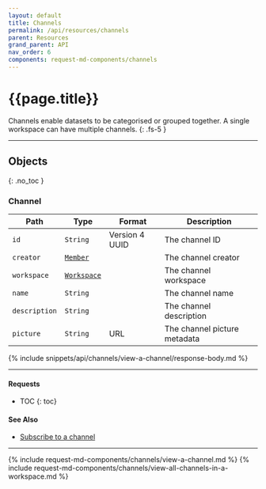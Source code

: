 ```yaml
---
layout: default
title: Channels
permalink: /api/resources/channels
parent: Resources
grand_parent: API
nav_order: 6
components: request-md-components/channels
---
```


# {{page.title}}

Channels enable datasets to be categorised or grouped together. A single workspace can have multiple channels.
{: .fs-5 }

---

## Objects
{: .no_toc }

### Channel

Path | Type | Format | Description
---- | ---- | ------ | -----------
`id` | `String` | Version 4 UUID | The channel ID
`creator` | [`Member`](members#member) | | The channel creator
`workspace` | [`Workspace`](workspaces#workspace) | | The channel workspace 
`name` | `String` | | The channel name
`description` | `String` | | The channel description
`picture` | `String` | URL | The channel picture metadata

{% include snippets/api/channels/view-a-channel/response-body.md %}

---

#### Requests

- TOC
{: toc}

#### See Also

- [Subscribe to a channel](subscriptions#subscribe-to-a-channel)

---

{% include request-md-components/channels/view-a-channel.md %}
{% include request-md-components/channels/view-all-channels-in-a-workspace.md %}

